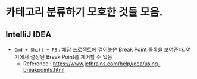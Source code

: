 # 카테고리 분류하기 모호한 것들 모음.

## IntelliJ IDEA
- `Cmd + Shift + F8` : 해당 프로젝트에 걸어놓은 Break Point 목록을 보여준다. 여기에서 설정된 Break Point를 제어할 수 있음
  - Reference : https://www.jetbrains.com/help/idea/using-breakpoints.html

